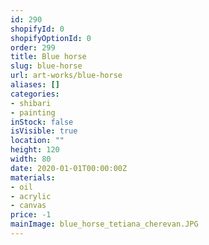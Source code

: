 ```yaml
---
id: 290
shopifyId: 0
shopifyOptionId: 0
order: 299
title: Blue horse
slug: blue-horse
url: art-works/blue-horse
aliases: []
categories:
- shibari
- painting
inStock: false
isVisible: true
location: ""
height: 120
width: 80
date: 2020-01-01T00:00:00Z
materials:
- oil
- acrylic
- canvas
price: -1
mainImage: blue_horse_tetiana_cherevan.JPG
---
```

